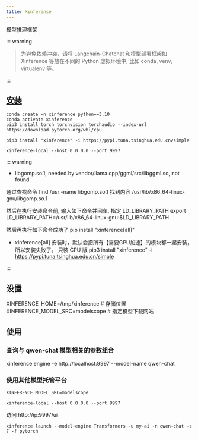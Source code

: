 ```yaml
---
title: Xinference
---
```


模型推理框架



::: warning

> 为避免依赖冲突，请将 Langchain-Chatchat 和模型部署框架如 Xinference 等放在不同的 Python 虚拟环境中, 比如 conda, venv, virtualenv 等。

:::


## [安装](https://inference.readthedocs.io/zh-cn/latest/getting_started/installation.html)
```
conda create -n xinference python==3.10
conda activate xinference
pip3 install torch torchvision torchaudio --index-url https://download.pytorch.org/whl/cpu

pip3 install "xinference" -i https://pypi.tuna.tsinghua.edu.cn/simple
```

```
xinference-local --host 0.0.0.0 --port 9997
```

::: warning

* libgomp.so.1, needed by vendor/llama.cpp/ggml/src/libggml.so, not found

通过查找命令 find /usr -name libgomp.so.1
找到内容 
/usr/lib/x86_64-linux-gnu/libgomp.so.1
 
 
然后在执行安装命令前, 输入如下命令并回车, 指定 LD_LIBRARY_PATH
 export LD_LIBRARY_PATH=/usr/lib/x86_64-linux-gnu:$LD_LIBRARY_PATH
 
然后再执行如下命令成功了
pip install "xinference[all]"

* xinference[all] 安装时，默认会把所有【需要GPU加速】的模块都一起安装，所以安装失败了。
只装 CPU 版
pip3 install "xinference" -i https://pypi.tuna.tsinghua.edu.cn/simple

:::


## 设置

XINFERENCE_HOME=/tmp/xinference  # 存储位置
XINFERENCE_MODEL_SRC=modelscope # 指定模型下载网站


## 使用

### 查询与 qwen-chat 模型相关的参数组合
xinference engine -e http://localhost:9997 --model-name qwen-chat

### 使用其他模型托管平台
```
XINFERENCE_MODEL_SRC=modelscope
```
```
xinference-local --host 0.0.0.0 --port 9997
```

访问  http://ip:9997/ui

```
xinference launch --model-engine Transformers -u my-ai -n qwen-chat -s 7 -f pytorch


```
